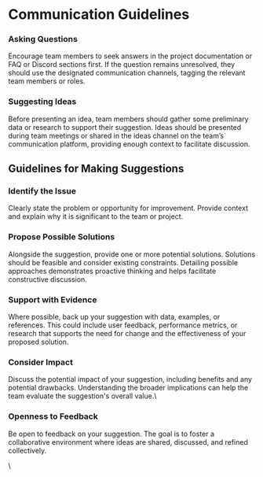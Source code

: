 # Communication Guidelines

### **Asking Questions**

Encourage team members to seek answers in the project documentation or FAQ or Discord sections first. If the question remains unresolved, they should use the designated communication channels, tagging the relevant team members or roles.

### **Suggesting Ideas**

Before presenting an idea, team members should gather some preliminary data or research to support their suggestion. Ideas should be presented during team meetings or shared in the ideas channel on the team’s communication platform, providing enough context to facilitate discussion.

## Guidelines for Making Suggestions

### **Identify the Issue**

Clearly state the problem or opportunity for improvement. Provide context and explain why it is significant to the team or project.

### **Propose Possible Solutions**

Alongside the suggestion, provide one or more potential solutions. Solutions should be feasible and consider existing constraints. Detailing possible approaches demonstrates proactive thinking and helps facilitate constructive discussion.

### **Support with Evidence**

Where possible, back up your suggestion with data, examples, or references. This could include user feedback, performance metrics, or research that supports the need for change and the effectiveness of your proposed solution.

### **Consider Impact**

Discuss the potential impact of your suggestion, including benefits and any potential drawbacks. Understanding the broader implications can help the team evaluate the suggestion's overall value.\


### **Openness to Feedback**

Be open to feedback on your suggestion. The goal is to foster a collaborative environment where ideas are shared, discussed, and refined collectively.

\
